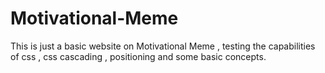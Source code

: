 # Motivational-Meme

This is just a basic website on Motivational Meme , testing the capabilities of css , css cascading , positioning and some basic concepts.

